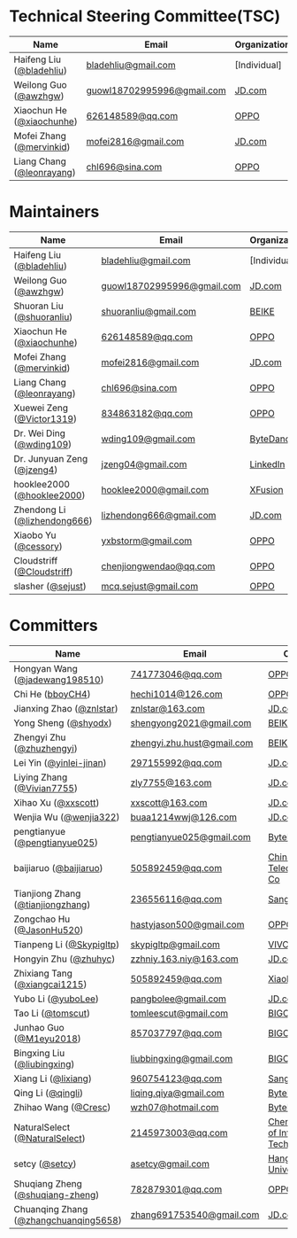 # Technical Steering Committee(TSC)

| Name                                                                   | Email                                                           | Organization |
|------------------------------------------------------------------------|-----------------------------------------------------------------|--------------|
| Haifeng Liu ([@bladehliu](https://github.com/bladehliu))               | [bladehliu@gmail.com](mailto:bladehliu@gmail.com)               | [Individual] |
| Weilong Guo ([@awzhgw](https://github.com/awzhgw))                     | [guowl18702995996@gmail.com](mailto:guowl18702995996@gmail.com) | [JD.com]     |
| Xiaochun He ([@xiaochunhe](https://github.com/xiaochunhe))             | [626148589@qq.com](mailto:626148589@qq.com)                     | [OPPO]       |
| Mofei Zhang ([@mervinkid](https://github.com/mervinkid))               | [mofei2816@gmail.com](mailto:mofei2816@gmail.com)               | [JD.com]     |
| Liang Chang ([@leonrayang](https://github.com/leonrayang))             | [chl696@sina.com](mailto:chl696@sina.com)                       | [OPPO]       |

# Maintainers

| Name                                                                   | Email                                                           | Organization |
|------------------------------------------------------------------------|-----------------------------------------------------------------|--------------|
| Haifeng Liu ([@bladehliu](https://github.com/bladehliu))               | [bladehliu@gmail.com](mailto:bladehliu@gmail.com)               | [Individual] |
| Weilong Guo ([@awzhgw](https://github.com/awzhgw))                     | [guowl18702995996@gmail.com](mailto:guowl18702995996@gmail.com) | [JD.com]     |
| Shuoran Liu ([@shuoranliu](https://github.com/shuoranliu))             | [shuoranliu@gmail.com](mailto:shuoranliu@gmail.com)             | [BEIKE]      |
| Xiaochun He ([@xiaochunhe](https://github.com/xiaochunhe))             | [626148589@qq.com](mailto:626148589@qq.com)                     | [OPPO]       |
| Mofei Zhang ([@mervinkid](https://github.com/mervinkid))               | [mofei2816@gmail.com](mailto:mofei2816@gmail.com)               | [JD.com]     |
| Liang Chang ([@leonrayang](https://github.com/leonrayang))             | [chl696@sina.com](mailto:chl696@sina.com)                       | [OPPO]       |
| Xuewei Zeng ([@Victor1319](https://github.com/Victor1319))             | [834863182@qq.com](mailto:834863182@qq.com)                     | [OPPO]       |
| Dr. Wei Ding ([@wding109](https://github.com/wding109))                 | [wding109@gmail.com](mailto:wding109@gmail.com)                | [ByteDance]  |
| Dr. Junyuan Zeng ([@jzeng4](https://github.com/jzeng4))                 | [jzeng04@gmail.com](mailto:jzeng04@gmail.com)                  | [LinkedIn]   |
| hooklee2000 ([@hooklee2000](https://github.com/hooklee2000))           | [hooklee2000@gmail.com](mailto:hooklee2000@gmail.com)           | [XFusion]    | 
| Zhendong Li ([@lizhendong666](https://github.com/lizhendong666))       | [lizhendong666@gmail.com](mailto:lizhendong666@gmail.com)       | [JD.com]     |
| Xiaobo Yu ([@cessory](https://github.com/cessory))                     | [yxbstorm@gmail.com](mailto:yxbstorm@gmail.com)                 | [OPPO]       |
| Cloudstriff ([@Cloudstriff](https://github.com/Cloudstriff))           | [chenjiongwendao@qq.com](mailto:chenjiongwendao@qq.com)         | [OPPO]       |
| slasher ([@sejust](https://github.com/sejust))                         | [mcq.sejust@gmail.com](mailto:mcq.sejust@gmail.com)             | [OPPO]       |

# Committers

| Name                                                                            | Email                                                            | Organization |
|---------------------------------------------------------------------------------|------------------------------------------------------------------|--------------|
| Hongyan Wang ([@jadewang198510](https://github.com/jadewang198510))             | [741773046@qq.com](mailto:741773046@qq.com)                      | [OPPO]       |
| Chi He ([bboyCH4](https://github.com/bboyCH4))                                  | [hechi1014@126.com](mailto:hechi1014@126.com)                    | [OPPO]       |
| Jianxing Zhao ([@znlstar](https://github.com/znlstar))                          | [znlstar@163.com](mailto:znlstar@163.com)                        | [JD.com]     |
| Yong Sheng ([@shyodx](https://github.com/shyodx))                               | [shengyong2021@gmail.com](mailto:shengyong2021@gmail.com)        | [BEIKE]      |
| Zhengyi Zhu ([@zhuzhengyi](https://github.com/wding109))                        | [zhengyi.zhu.hust@gmail.com](mailto:zhengyi.zhu.hust@gmail.com)  | [BEIKE]      |
| Lei Yin ([@yinlei-jinan](https://github.com/yinlei-jinan))                     | [297155992@qq.com](mailto:297155992@qq.com)                      | [JD.com]     |
| Liying Zhang ([@Vivian7755](https://github.com/Vivian7755))                     | [zly7755@163.com](mailto:zly7755@163.com)                        | [JD.com]     |
| Xihao Xu ([@xxscott](https://github.com/xxscott))                               | [xxscott@163.com](mailto:xxscott@163.com)                        | [JD.com]     |
| Wenjia Wu ([@wenjia322](https://github.com/wenjia322))                          | [buaa1214wwj@126.com](mailto:buaa1214wwj@126.com)                | [JD.com]     |
| pengtianyue ([@pengtianyue025](https://github.com/pengtianyue025))              | [pengtianyue025@gmail.com](mailto:pengtianyue025@gmail.com)      | [ByteDance]  |
| baijiaruo ([@baijiaruo](https://github.com/baijiaruo))                          | [505892459@qq.com](mailto:505892459@qq.com)                      | [China United Telecommunications Co] |
| Tianjiong Zhang ([@tianjiongzhang](https://github.com/tianjiongzhang))          | [236556116@qq.com](mailto:236556116@qq.com)                      | [Sangfor]    |
| Zongchao Hu ([@JasonHu520](https://github.com/JasonHu520))                      | [hastyjason500@gmail.com](mailto:hastyjason500@gmail.com)        | [OPPO]       |
| Tianpeng Li ([@Skypigltp](https://github.com/skypigltp))                        | [skypigltp@gmail.com](mailto:skypigltp@gmail.com)                | [VIVO]       |
| Hongyin Zhu ([@zhuhyc](https://github.com/zhuhyc))                              | [zzhniy.163.niy@163.com](mailto:zzhniy.163.niy@163.com)          | [JD.com]     |
| Zhixiang Tang ([@xiangcai1215](https://github.com/xiangcai1215))                | [505892459@qq.com](mailto:505892459@qq.com)                      | [Xiaohongshu]|
| Yubo Li ([@yuboLee](https://github.com/yuboLee))                                | [pangbolee@gmail.com](mailto:pangbolee@gmail.com)                | [JD.com]     |
| Tao Li ([@tomscut](https://github.com/tomscut))                                 | [tomleescut@gmail.com](mailto:tomleescut@gmail.com)              | [BIGO]       |
| Junhao Guo ([@M1eyu2018](https://github.com/M1eyu2018))                         | [857037797@qq.com](mailto:857037797@qq.com)                      | [BIGO]       |
| Bingxing Liu ([@liubingxing](https://github.com/liubingxing))                   | [liubbingxing@gmail.com](mailto:liubbingxing@gmail.com)          | [BIGO]       |
| Xiang Li ([@lixiang](https://github.com/lixiang))                               | [960754123@qq.com](mailto:960754123@qq.com)                      | [Sangfor]    |
| Qing Li ([@qingli](https://github.com/liqingqiya))                              | [liqing.qiya@gmail.com](mailto:liqing.qiya@gmail.com)            | [ByteDance]  |
| Zhihao Wang ([@Cresc](https://github.com/zhihao-wang))                          | [wzh07@hotmail.com](mailto:liqing.qiya@gmail.com)                | [ByteDance]  |
| NaturalSelect ([@NaturalSelect](https://github.com/NaturalSelect))               | [2145973003@qq.com](mailto:2145973003@qq.com)                    | [Chengdu University of Information Technology] |
| setcy ([@setcy](https://github.com/setcy))                                      | [asetcy@gmail.com](mailto:asetcy@gmail.com)                      | [Hangzhou Dianzi University] |
| Shuqiang Zheng ([@shuqiang-zheng](https://github.com/shuqiang-zheng))           | [782879301@qq.com](mailto:782879301@qq.com)                      | [OPPO]       |
| Chuanqing Zhang ([@zhangchuanqing5658](https://github.com/zhangchuanqing5658))  | [zhang691753540@gmail.com](mailto:zhang691753540@gmail.com)      | [JD.com]     |


[OPPO]: https://www.oppo.com/en/
[JD.com]: https://www.jd.com/
[BEIKE]: https://investors.ke.com/
[VIVO]: https://www.vivo.com/
[ByteDance]: https://www.bytedance.com/
[LinkedIn]: https://www.linkedin.com/
[BIGO]: https://www.bigo.tv/
[XFusion]: https://xfusion.com/en
[Sangfor]: https://www.sangfor.com.cn/
[Xiaohongshu]: https://www.xiaohongshu.com/explore
[Chengdu University of Information Technology]: https://english.cuit.edu.cn/
[Hangzhou Dianzi University]: https://en.hdu.edu.cn/main.html
[China United Telecommunications Co]: https://www.chinaunicom.com.cn/
